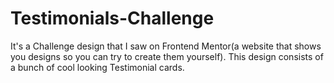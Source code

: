 # Testimonials-Challenge
It's a Challenge design that I saw on Frontend Mentor(a website that shows you designs so you can try to create them yourself).
This design consists of a bunch of cool looking Testimonial cards.
